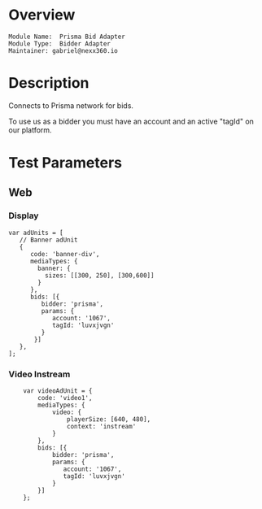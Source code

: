 # Overview

```
Module Name:  Prisma Bid Adapter
Module Type:  Bidder Adapter
Maintainer: gabriel@nexx360.io
```

# Description

Connects to Prisma network for bids.

To use us as a bidder you must have an account and an active "tagId" on our platform.

# Test Parameters

## Web

### Display
```
var adUnits = [
   // Banner adUnit
   {
      code: 'banner-div',
      mediaTypes: {
        banner: {
          sizes: [[300, 250], [300,600]]
        }
      },
      bids: [{
         bidder: 'prisma',
         params: {
            account: '1067',
            tagId: 'luvxjvgn'
         }
       }]
   },
];
```

### Video Instream
```
    var videoAdUnit = {
        code: 'video1',
        mediaTypes: {
            video: {
                playerSize: [640, 480],
                context: 'instream'
            }
        },
        bids: [{
            bidder: 'prisma',
            params: {
               account: '1067',
               tagId: 'luvxjvgn'
            }
        }]
    };
```
